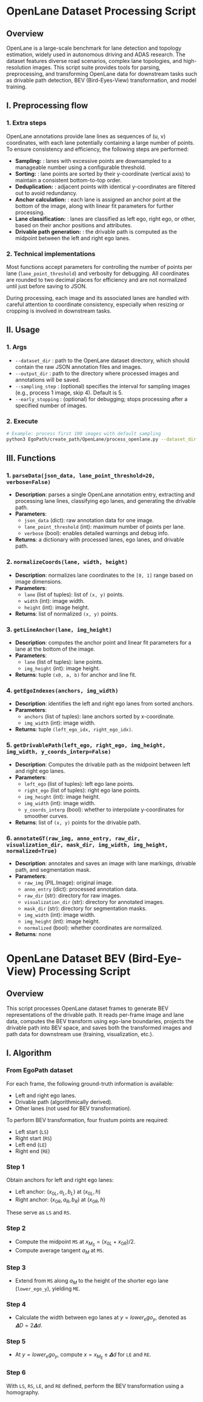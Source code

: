 # OpenLane Dataset Processing Script


## Overview

OpenLane is a large-scale benchmark for lane detection and topology estimation, widely used in autonomous driving and ADAS research. The dataset features diverse road scenarios, complex lane topologies, and high-resolution images. This script suite provides tools for parsing, preprocessing, and transforming OpenLane data for downstream tasks such as drivable path detection, BEV (Bird-Eyes-View) transformation, and model training.


## I. Preprocessing flow

### 1. Extra steps

OpenLane annotations provide lane lines as sequences of (u, v) coordinates, with each lane potentially containing a large number of points. To ensure consistency and efficiency, the following steps are performed:

- **Sampling:** : lanes with excessive points are downsampled to a manageable number using a configurable threshold.
- **Sorting:** : lane points are sorted by their y-coordinate (vertical axis) to maintain a consistent bottom-to-top order.
- **Deduplication:** : adjacent points with identical y-coordinates are filtered out to avoid redundancy.
- **Anchor calculation:** : each lane is assigned an anchor point at the bottom of the image, along with linear fit parameters for further processing.
- **Lane classification:** : lanes are classified as left ego, right ego, or other, based on their anchor positions and attributes.
- **Drivable path generation:** : the drivable path is computed as the midpoint between the left and right ego lanes.

### 2. Technical implementations

Most functions accept parameters for controlling the number of points per lane (`lane_point_threshold`) and verbosity for debugging. All coordinates are rounded to two decimal places for efficiency and are not normalized until just before saving to JSON.

During processing, each image and its associated lanes are handled with careful attention to coordinate consistency, especially when resizing or cropping is involved in downstream tasks.


## II. Usage

### 1. Args

- `--dataset_dir` : path to the OpenLane dataset directory, which should contain the raw JSON annotation files and images.
- `--output_dir` : path to the directory where processed images and annotations will be saved.
- `--sampling_step` : (optional) specifies the interval for sampling images (e.g., process 1 image, skip 4). Default is 5.
- `--early_stopping` : (optional) for debugging; stops processing after a specified number of images.

### 2. Execute

```bash
# Example: process first 100 images with default sampling
python3 EgoPath/create_path/OpenLane/process_openlane.py --dataset_dir ../pov_datasets/OpenLane --output_dir ../pov_datasets/OpenLane_Processed --sampling_step 5 --early_stopping 100
```


## III. Functions

### 1. `parseData(json_data, lane_point_threshold=20, verbose=False)`
- **Description**: parses a single OpenLane annotation entry, extracting and processing lane lines, classifying ego lanes, and generating the drivable path.
- **Parameters**:
    - `json_data` (dict): raw annotation data for one image.
    - `lane_point_threshold` (int): maximum number of points per lane.
    - `verbose` (bool): enables detailed warnings and debug info.
- **Returns**: a dictionary with processed lanes, ego lanes, and drivable path.

### 2. `normalizeCoords(lane, width, height)`
- **Description**: normalizes lane coordinates to the `[0, 1]` range based on image dimensions.
- **Parameters**:
    - `lane` (list of tuples): list of `(x, y)` points.
    - `width` (int): image width.
    - `height` (int): image height.
- **Returns**: list of normalized `(x, y)` points.

### 3. `getLineAnchor(lane, img_height)`
- **Description**: computes the anchor point and linear fit parameters for a lane at the bottom of the image.
- **Parameters**:
    - `lane` (list of tuples): lane points.
    - `img_height` (int): image height.
- **Returns**: tuple `(x0, a, b)` for anchor and line fit.

### 4. `getEgoIndexes(anchors, img_width)`
- **Description**: identifies the left and right ego lanes from sorted anchors.
- **Parameters**:
    - `anchors` (list of tuples): lane anchors sorted by x-coordinate.
    - `img_width` (int): image width.
- **Returns**: tuple `(left_ego_idx, right_ego_idx)`.

### 5. `getDrivablePath(left_ego, right_ego, img_height, img_width, y_coords_interp=False)`
- **Description**: Computes the drivable path as the midpoint between left and right ego lanes.
- **Parameters**:
    - `left_ego` (list of tuples): left ego lane points.
    - `right_ego` (list of tuples): right ego lane points.
    - `img_height` (int): image height.
    - `img_width` (int): image width.
    - `y_coords_interp` (bool): whether to interpolate y-coordinates for smoother curves.
- **Returns**: list of `(x, y)` points for the drivable path.

### 6. `annotateGT(raw_img, anno_entry, raw_dir, visualization_dir, mask_dir, img_width, img_height, normalized=True)`
- **Description**: annotates and saves an image with lane markings, drivable path, and segmentation mask.
- **Parameters**:
    - `raw_img` (PIL.Image): original image.
    - `anno_entry` (dict): processed annotation data.
    - `raw_dir` (str): directory for raw images.
    - `visualization_dir` (str): directory for annotated images.
    - `mask_dir` (str): directory for segmentation masks.
    - `img_width` (int): image width.
    - `img_height` (int): image height.
    - `normalized` (bool): whether coordinates are normalized.
- **Returns**: none


# OpenLane Dataset BEV (Bird-Eye-View) Processing Script

## Overview

This script processes OpenLane dataset frames to generate BEV representations of the drivable path. It reads per-frame image and lane data, computes the BEV transform using ego-lane boundaries, projects the drivable path into BEV space, and saves both the transformed images and path data for downstream use (training, visualization, etc.).

## I. Algorithm

### From EgoPath dataset

For each frame, the following ground-truth information is available:
- Left and right ego lanes.
- Drivable path (algorithmically derived).
- Other lanes (not used for BEV transformation).

To perform BEV transformation, four frustum points are required:
- Left start (`LS`)
- Right start (`RS`)
- Left end (`LE`)
- Right end (`RE`)

### Step 1

Obtain anchors for left and right ego lanes:
- Left anchor: $(x_{0L}, a_L, b_L)$ at $(x_{0L}, h)$
- Right anchor: $(x_{0R}, a_R, b_R)$ at $(x_{0R}, h)$

These serve as `LS` and `RS`.

### Step 2

- Compute the midpoint `MS` at $x_{M_S} = (x_{0L} + x_{0R}) / 2$.
- Compute average tangent $a_M$ at `MS`.

### Step 3

- Extend from `MS` along $a_M$ to the height of the shorter ego lane (`lower_ego_y`), yielding `ME`.

### Step 4

- Calculate the width between ego lanes at $y = lower_ego_y$, denoted as $𝚫D = 2𝚫d$.

### Step 5

- At $y = lower_ego_y$, compute $x = x_{M_E} ± 𝚫d$ for `LE` and `RE`.

### Step 6

With `LS`, `RS`, `LE`, and `RE` defined, perform the BEV transformation using a homography.